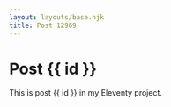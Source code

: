 ```yaml
---
layout: layouts/base.njk
title: Post 12969
---
```


# Post {{ id }}

This is post {{ id }} in my Eleventy project.
